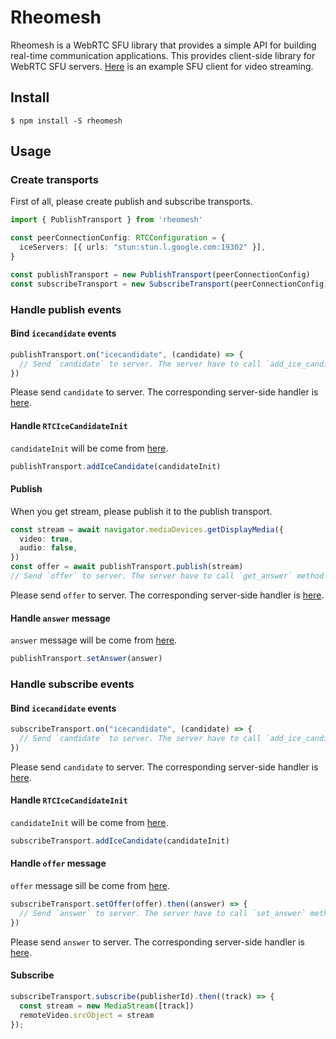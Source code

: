# Rheomesh
Rheomesh is a WebRTC SFU library that provides a simple API for building real-time communication applications. This provides client-side library for WebRTC SFU servers.
[Here](example/media) is an example SFU client for video streaming.


## Install
```
$ npm install -S rheomesh
```

## Usage
### Create transports
First of all, please create publish and subscribe transports.

```typescript
import { PublishTransport } from 'rheomesh'

const peerConnectionConfig: RTCConfiguration = {
  iceServers: [{ urls: "stun:stun.l.google.com:19302" }],
}

const publishTransport = new PublishTransport(peerConnectionConfig)
const subscribeTransport = new SubscribeTransport(peerConnectionConfig)
```

### Handle publish events
#### Bind `icecandidate` events
```typescript
publishTransport.on("icecandidate", (candidate) => {
  // Send `candidate` to server. The server have to call `add_ice_candidate` method with this parameter.
})
```
Please send `candidate` to server. The corresponding server-side handler is [here](/sfu/README.md#handle-rtcicecandidateinit).

#### Handle `RTCIceCandidateInit`
`candidateInit` will be come from [here](/sfu/README.md#bind-on_ice_candidate-callback).

```typescript
publishTransport.addIceCandidate(candidateInit)
```

#### Publish
When you get stream, please publish it to the publish transport.

```typescript
const stream = await navigator.mediaDevices.getDisplayMedia({
  video: true,
  audio: false,
})
const offer = await publishTransport.publish(stream)
// Send `offer` to server. The server have to call `get_answer` method with this parameter.
```
Please send `offer` to server. The corresponding server-side handler is [here](/sfu/README.md#handle-offer-message).

#### Handle `answer` message
`answer` message will be come from [here](/sfu/README.md#handle-offer-message).
```typescript
publishTransport.setAnswer(answer)
```

### Handle subscribe events
#### Bind `icecandidate` events
```typescript
subscribeTransport.on("icecandidate", (candidate) => {
  // Send `candidate` to server. The server have to call `add_ice_candidate` method with this parameter.
})
```
Please send `candidate` to server. The corresponding server-side handler is [here](/sfu/README.md#handle-rtcicecandidateinit-1).

#### Handle `RTCIceCandidateInit`
`candidateInit` will be come from [here](/sfu/README.md#bind-on_ice_candidate-and-on_negotiation_needed-callback).
```typescript
subscribeTransport.addIceCandidate(candidateInit)
```

#### Handle `offer` message
`offer` message sill be come from [here](/sfu/README.md#subscribe).

```typescript
subscribeTransport.setOffer(offer).then((answer) => {
  // Send `answer` to server. The server have to call `set_answer` method with this parameter.
})
```
Please send `answer` to server. The corresponding server-side handler is [here](/sfu/README.md#handle-answer-message).

#### Subscribe
```typescript
subscribeTransport.subscribe(publisherId).then((track) => {
  const stream = new MediaStream([track])
  remoteVideo.srcObject = stream
});
```
